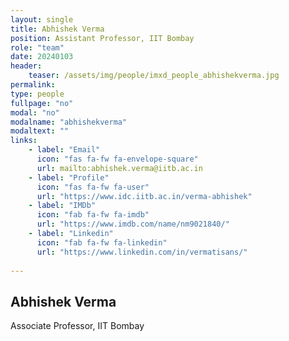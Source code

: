 ```yaml
---
layout: single
title: Abhishek Verma
position: Assistant Professor, IIT Bombay
role: "team"
date: 20240103
header:
    teaser: /assets/img/people/imxd_people_abhishekverma.jpg
permalink:
type: people
fullpage: "no"
modal: "no"
modalname: "abhishekverma"
modaltext: ""
links:
    - label: "Email"
      icon: "fas fa-fw fa-envelope-square"
      url: mailto:abhishek.verma@iitb.ac.in
    - label: "Profile"
      icon: "fas fa-fw fa-user"
      url: "https://www.idc.iitb.ac.in/verma-abhishek"
    - label: "IMDb"
      icon: "fab fa-fw fa-imdb"
      url: "https://www.imdb.com/name/nm9021840/"         
    - label: "Linkedin"
      icon: "fab fa-fw fa-linkedin"
      url: "https://www.linkedin.com/in/vermatisans/"
      
---
```


## Abhishek Verma
Associate Professor, IIT Bombay


